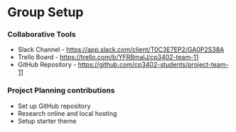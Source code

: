 # Group Setup

### Collaborative Tools
- Slack Channel - https://app.slack.com/client/T0C3E7EP2/GA0P2S38A
- Trello Board - https://trello.com/b/YFR8maIJ/cp3402-team-11
- GitHub Repository - https://github.com/cp3402-students/project-team-11

### Project Planning contributions
- Set up GitHub repository
- Research online and local hosting
- Setup starter theme

